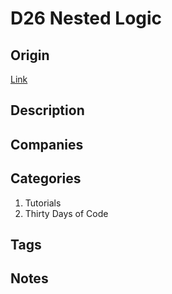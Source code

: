 # D26 Nested Logic

## Origin

[Link](https://www.hackerrank.com/challenges/30-nested-logic)

## Description

## Companies

## Categories

1. Tutorials
1. Thirty Days of Code

## Tags

## Notes